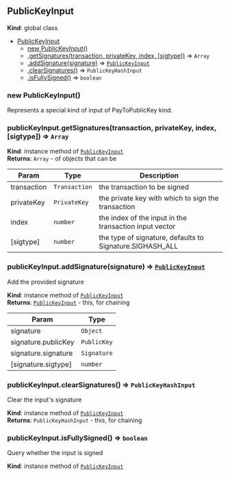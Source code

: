 <a name="PublicKeyInput"></a>

## PublicKeyInput
**Kind**: global class  

* [PublicKeyInput](#PublicKeyInput)
    * [new PublicKeyInput()](#new_PublicKeyInput_new)
    * [.getSignatures(transaction, privateKey, index, [sigtype])](#PublicKeyInput+getSignatures) ⇒ <code>Array</code>
    * [.addSignature(signature)](#PublicKeyInput+addSignature) ⇒ <code>[PublicKeyInput](#PublicKeyInput)</code>
    * [.clearSignatures()](#PublicKeyInput+clearSignatures) ⇒ <code>PublicKeyHashInput</code>
    * [.isFullySigned()](#PublicKeyInput+isFullySigned) ⇒ <code>boolean</code>

<a name="new_PublicKeyInput_new"></a>

### new PublicKeyInput()
Represents a special kind of input of PayToPublicKey kind.

<a name="PublicKeyInput+getSignatures"></a>

### publicKeyInput.getSignatures(transaction, privateKey, index, [sigtype]) ⇒ <code>Array</code>
**Kind**: instance method of <code>[PublicKeyInput](#PublicKeyInput)</code>  
**Returns**: <code>Array</code> - of objects that can be  

| Param | Type | Description |
| --- | --- | --- |
| transaction | <code>Transaction</code> | the transaction to be signed |
| privateKey | <code>PrivateKey</code> | the private key with which to sign the transaction |
| index | <code>number</code> | the index of the input in the transaction input vector |
| [sigtype] | <code>number</code> | the type of signature, defaults to Signature.SIGHASH_ALL |

<a name="PublicKeyInput+addSignature"></a>

### publicKeyInput.addSignature(signature) ⇒ <code>[PublicKeyInput](#PublicKeyInput)</code>
Add the provided signature

**Kind**: instance method of <code>[PublicKeyInput](#PublicKeyInput)</code>  
**Returns**: <code>[PublicKeyInput](#PublicKeyInput)</code> - this, for chaining  

| Param | Type |
| --- | --- |
| signature | <code>Object</code> | 
| signature.publicKey | <code>PublicKey</code> | 
| signature.signature | <code>Signature</code> | 
| [signature.sigtype] | <code>number</code> | 

<a name="PublicKeyInput+clearSignatures"></a>

### publicKeyInput.clearSignatures() ⇒ <code>PublicKeyHashInput</code>
Clear the input's signature

**Kind**: instance method of <code>[PublicKeyInput](#PublicKeyInput)</code>  
**Returns**: <code>PublicKeyHashInput</code> - this, for chaining  
<a name="PublicKeyInput+isFullySigned"></a>

### publicKeyInput.isFullySigned() ⇒ <code>boolean</code>
Query whether the input is signed

**Kind**: instance method of <code>[PublicKeyInput](#PublicKeyInput)</code>  
